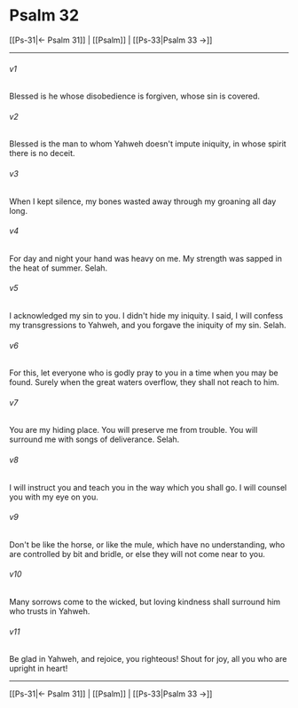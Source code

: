 # Psalm 32

[[Ps-31|← Psalm 31]] | [[Psalm]] | [[Ps-33|Psalm 33 →]]
***



###### v1 
Blessed is he whose disobedience is forgiven, whose sin is covered. 

###### v2 
Blessed is the man to whom Yahweh doesn't impute iniquity, in whose spirit there is no deceit. 

###### v3 
When I kept silence, my bones wasted away through my groaning all day long. 

###### v4 
For day and night your hand was heavy on me. My strength was sapped in the heat of summer. Selah. 

###### v5 
I acknowledged my sin to you. I didn't hide my iniquity. I said, I will confess my transgressions to Yahweh, and you forgave the iniquity of my sin. Selah. 

###### v6 
For this, let everyone who is godly pray to you in a time when you may be found. Surely when the great waters overflow, they shall not reach to him. 

###### v7 
You are my hiding place. You will preserve me from trouble. You will surround me with songs of deliverance. Selah. 

###### v8 
I will instruct you and teach you in the way which you shall go. I will counsel you with my eye on you. 

###### v9 
Don't be like the horse, or like the mule, which have no understanding, who are controlled by bit and bridle, or else they will not come near to you. 

###### v10 
Many sorrows come to the wicked, but loving kindness shall surround him who trusts in Yahweh. 

###### v11 
Be glad in Yahweh, and rejoice, you righteous! Shout for joy, all you who are upright in heart!

***
[[Ps-31|← Psalm 31]] | [[Psalm]] | [[Ps-33|Psalm 33 →]]
